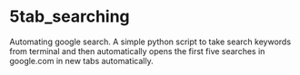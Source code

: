 # 5tab_searching
Automating google search. A simple python script to take search keywords from terminal and then automatically opens the first five searches in google.com in new tabs automatically.
